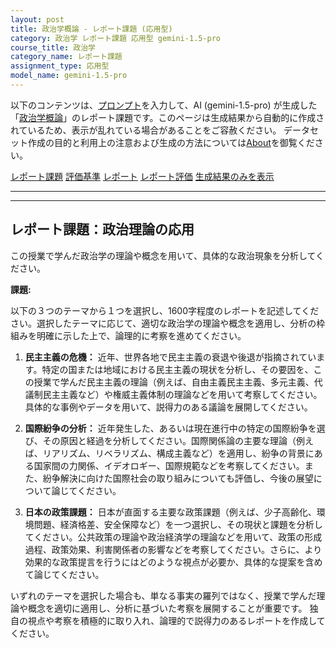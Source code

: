 ```yaml
---
layout: post
title: 政治学概論 - レポート課題 (応用型)
category: 政治学 レポート課題 応用型 gemini-1.5-pro
course_title: 政治学
category_name: レポート課題
assignment_type: 応用型
model_name: gemini-1.5-pro
---
```


以下のコンテンツは、[プロンプト](https://github.com/takedatoshiyuki/synthetic_assignments/tree/main/generated/政治学/gemini-1.5-pro/prompt_レポート課題-応用型.md)を入力して、AI (gemini-1.5-pro) が生成した「[政治学概論](/contents/政治学/)」のレポート課題です。このページは生成結果から自動的に作成されているため、表示が乱れている場合があることをご容赦ください。
データセット作成の目的と利用上の注意および生成の方法については[About](/About)を御覧ください。

[レポート課題](../レポート課題-応用型)
[評価基準](../評価基準-応用型)
[レポート](../レポート-応用型)
[レポート評価](../レポート評価-応用型)
[生成結果のみを表示](https://github.com/takedatoshiyuki/synthetic_assignments/tree/main/generated/政治学/gemini-1.5-pro/レポート課題-応用型.md)
  

***
***
  
## レポート課題：政治理論の応用

この授業で学んだ政治学の理論や概念を用いて、具体的な政治現象を分析してください。

**課題:**

以下の３つのテーマから１つを選択し、1600字程度のレポートを記述してください。選択したテーマに応じて、適切な政治学の理論や概念を適用し、分析の枠組みを明確に示した上で、論理的に考察を進めてください。

1. **民主主義の危機：** 近年、世界各地で民主主義の衰退や後退が指摘されています。特定の国または地域における民主主義の現状を分析し、その要因を、この授業で学んだ民主主義の理論（例えば、自由主義民主主義、多元主義、代議制民主主義など）や権威主義体制の理論などを用いて考察してください。具体的な事例やデータを用いて、説得力のある議論を展開してください。

2. **国際紛争の分析：** 近年発生した、あるいは現在進行中の特定の国際紛争を選び、その原因と経過を分析してください。国際関係論の主要な理論（例えば、リアリズム、リベラリズム、構成主義など）を適用し、紛争の背景にある国家間の力関係、イデオロギー、国際規範などを考察してください。また、紛争解決に向けた国際社会の取り組みについても評価し、今後の展望について論じてください。

3. **日本の政策課題：** 日本が直面する主要な政策課題（例えば、少子高齢化、環境問題、経済格差、安全保障など）を一つ選択し、その現状と課題を分析してください。公共政策の理論や政治経済学の理論などを用いて、政策の形成過程、政策効果、利害関係者の影響などを考察してください。さらに、より効果的な政策提言を行うにはどのような視点が必要か、具体的な提案を含めて論じてください。


いずれのテーマを選択した場合も、単なる事実の羅列ではなく、授業で学んだ理論や概念を適切に適用し、分析に基づいた考察を展開することが重要です。  独自の視点や考察を積極的に取り入れ、論理的で説得力のあるレポートを作成してください。
